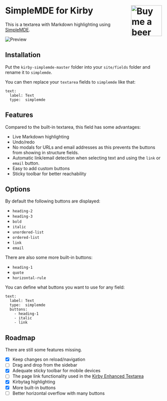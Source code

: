 # SimpleMDE for Kirby <a href="https://www.paypal.me/medienbaecker"><img width="99" src="http://www.medienbaecker.com/beer.png" alt="Buy me a beer" align="right"></a>

This is a textarea with Markdown highlighting using [SimpleMDE](https://github.com/sparksuite/simplemde-markdown-editor).

![Preview](https://user-images.githubusercontent.com/7975568/33186314-de426910-d088-11e7-914a-10e874fd0cef.gif)

## Installation

Put the `kirby-simplemde-master` folder into your `site/fields` folder and rename it to `simplemde`.

You can then replace your `textarea` fields to `simplemde` like that:


```
text:
  label: Text
  type:  simplemde
```

## Features

Compared to the built-in textarea, this field has some advantages:

- Live Markdown highlighting
- Undo/redo
- No modals for URLs and email addresses as this prevents the buttons from showing in structure fields.
- Automatic link/email detection when selecting text and using the `link` or `email` button.
- Easy to add custom buttons
- Sticky toolbar for better reachability

## Options

By default the following buttons are displayed:

- `heading-2`
- `heading-3`
- `bold`
- `italic`
- `unordered-list`
- `ordered-list`
- `link`
- `email`

There are also some more built-in buttons:

- `heading-1`
- `quote`
- `horizontal-rule`

You can define what buttons you want to use for any field:

```
text:
  label: Text
  type:  simplemde
  buttons:
    - heading-1
    - italic
    - link
```

## Roadmap

There are still some features missing.

- [x] Keep changes on reload/navigation 
- [ ] Drag and drop from the sidebar
- [x] Adequate sticky toolbar for mobile devices
- [ ] The page link functionality used in the [Kirby Enhanced Textarea](https://github.com/medienbaecker/kirby-enhanced-textarea)
- [x] Kirbytag highlighting
- [x] More built-in buttons
- [ ] Better horizontal overflow with many buttons